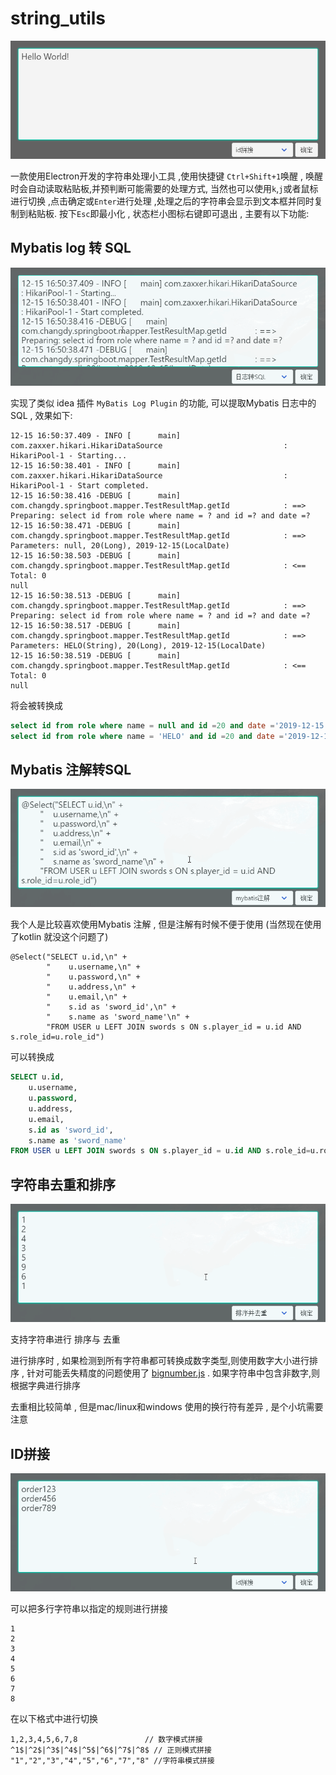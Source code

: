 # string_utils

![外观](pic/tools.png)

一款使用Electron开发的字符串处理小工具 ,使用快捷键 `Ctrl+Shift+1`唤醒 , 唤醒时会自动读取粘贴板,并预判断可能需要的处理方式, 当然也可以使用`k`,`j`或者鼠标进行切换 ,点击确定或`Enter`进行处理 ,处理之后的字符串会显示到文本框并同时复制到粘贴板. 按下`Esc`即最小化 , 状态栏小图标右键即可退出 , 主要有以下功能:

## Mybatis log 转 SQL

![Mybatis log 转 SQL](pic/log-to-sql.gif)

实现了类似 idea 插件 `MyBatis Log Plugin` 的功能, 可以提取Mybatis 日志中的SQL , 效果如下:

```log
12-15 16:50:37.409 - INFO [      main] com.zaxxer.hikari.HikariDataSource                           : HikariPool-1 - Starting...
12-15 16:50:38.401 - INFO [      main] com.zaxxer.hikari.HikariDataSource                           : HikariPool-1 - Start completed.
12-15 16:50:38.416 -DEBUG [      main] com.changdy.springboot.mapper.TestResultMap.getId            : ==>  Preparing: select id from role where name = ? and id =? and date =? 
12-15 16:50:38.471 -DEBUG [      main] com.changdy.springboot.mapper.TestResultMap.getId            : ==> Parameters: null, 20(Long), 2019-12-15(LocalDate)
12-15 16:50:38.503 -DEBUG [      main] com.changdy.springboot.mapper.TestResultMap.getId            : <==      Total: 0
null
12-15 16:50:38.513 -DEBUG [      main] com.changdy.springboot.mapper.TestResultMap.getId            : ==>  Preparing: select id from role where name = ? and id =? and date =? 
12-15 16:50:38.517 -DEBUG [      main] com.changdy.springboot.mapper.TestResultMap.getId            : ==> Parameters: HELO(String), 20(Long), 2019-12-15(LocalDate)
12-15 16:50:38.519 -DEBUG [      main] com.changdy.springboot.mapper.TestResultMap.getId            : <==      Total: 0
null
```

将会被转换成

```sql
select id from role where name = null and id =20 and date ='2019-12-15' ;
select id from role where name = 'HELO' and id =20 and date ='2019-12-15' ;
```

## Mybatis 注解转SQL

![注解 转 SQL](pic/annotation-to-sql.gif)

我个人是比较喜欢使用Mybatis 注解 , 但是注解有时候不便于使用 (当然现在使用了kotlin 就没这个问题了)

```
@Select("SELECT u.id,\n" +
        "    u.username,\n" +
        "    u.password,\n" +
        "    u.address,\n" +
        "    u.email,\n" +
        "    s.id as 'sword_id',\n" +
        "    s.name as 'sword_name'\n" +
        "FROM USER u LEFT JOIN swords s ON s.player_id = u.id AND s.role_id=u.role_id")
```

可以转换成

```sql
SELECT u.id,
    u.username,
    u.password,
    u.address,
    u.email,
    s.id as 'sword_id',
    s.name as 'sword_name'
FROM USER u LEFT JOIN swords s ON s.player_id = u.id AND s.role_id=u.role_id
```

## 字符串去重和排序

![字符串去重和排序](pic/sort.gif)

支持字符串进行 排序与 去重 

进行排序时 , 如果检测到所有字符串都可转换成数字类型,则使用数字大小进行排序 , 针对可能丢失精度的问题使用了 [bignumber.js](https://github.com/MikeMcl/bignumber.js)  . 如果字符串中包含非数字,则根据字典进行排序

去重相比较简单 , 但是mac/linux和windows 使用的换行符有差异 , 是个小坑需要注意

## ID拼接

![ID拼接](pic/id-join.gif)

可以把多行字符串以指定的规则进行拼接

```
1
2
3
4
5
6
7
8
```

在以下格式中进行切换

```
1,2,3,4,5,6,7,8               // 数字模式拼接
^1$|^2$|^3$|^4$|^5$|^6$|^7$|^8$ // 正则模式拼接
"1","2","3","4","5","6","7","8" //字符串模式拼接
```
